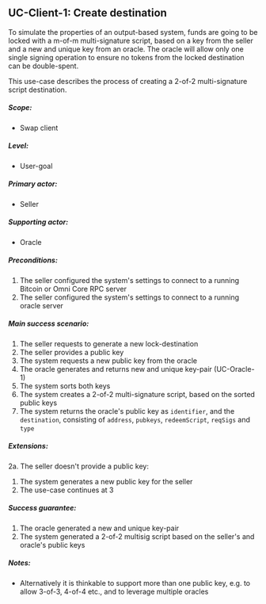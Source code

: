 UC-Client-1: Create destination
-------------------------------

  To simulate the properties of an output-based system, funds are going
  to be locked with a m-of-m multi-signature script, based on a key from
  the seller and a new and unique key from an oracle. The oracle will
  allow only one single signing operation to ensure no tokens from the
  locked destination can be double-spent.

  This use-case describes the process of creating a 2-of-2
  multi-signature script destination.

##### Scope:

- Swap client

##### Level:

- User-goal

##### Primary actor:

- Seller

##### Supporting actor:

- Oracle

##### Preconditions:

  1. The seller configured the system's settings to connect to a running Bitcoin or Omni Core RPC server
  2. The seller configured the system's settings to connect to a running oracle server

##### Main success scenario:

  1. The seller requests to generate a new lock-destination
  2. The seller provides a public key
  3. The system requests a new public key from the oracle
  4. The oracle generates and returns new and unique key-pair (UC-Oracle-1)
  5. The system sorts both keys
  6. The system creates a 2-of-2 multi-signature script, based on the sorted public keys
  7. The system returns the oracle's public key as `identifier`, and the `destination`, consisting of `address`, `pubkeys`, `redeemScript`, `reqSigs` and `type`

##### Extensions:

2a. The seller doesn't provide a public key:

  1. The system generates a new public key for the seller
  2. The use-case continues at 3

##### Success guarantee:

  1. The oracle generated a new and unique key-pair
  2. The system generated a 2-of-2 multisig script based on the seller's and oracle's public keys

##### Notes:

- Alternatively it is thinkable to support more than one public key, e.g. to allow 3-of-3, 4-of-4 etc., and to leverage multiple oracles
